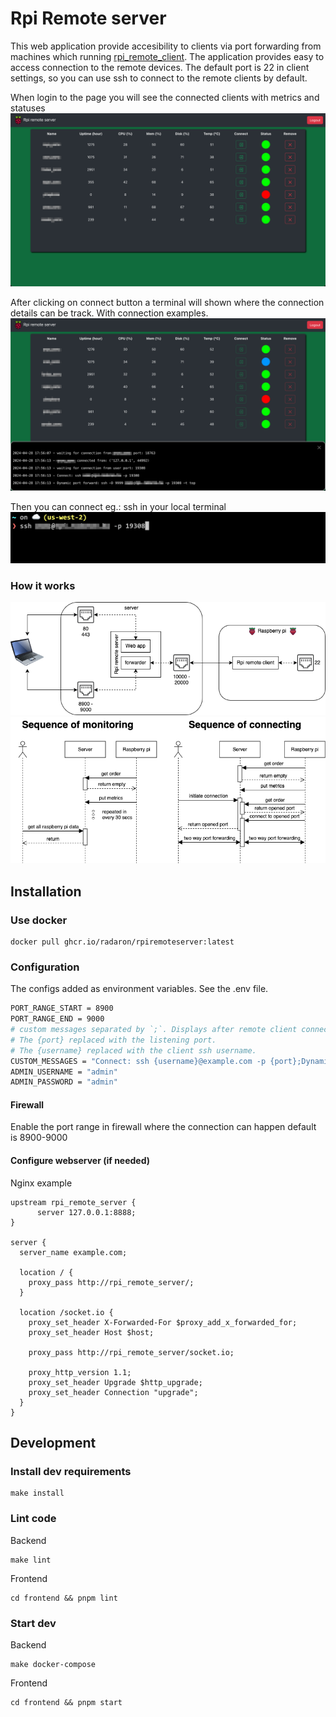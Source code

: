 # Rpi Remote server

This web application provide accesibility to clients via port forwarding from machines which running [rpi_remote_client](https://github.com/radaron/rpi_remote_client). The application provides easy to access connection to the remote devices.
The default port is 22 in client settings, so you can use ssh to connect to the remote clients by default.

When login to the page you will see the connected clients with metrics and statuses
![](doc/images/manage.png)

After clicking on connect button a terminal will shown where the connection details can be track. With connection examples.
![](doc/images/forward.png)

Then you can connect eg.: ssh in your local terminal
![](doc/images/terminal.png)

### How it works
[![block_diagram](doc/images/blocks.png)](https://viewer.diagrams.net/?lightbox=1&highlight=0000ff&nav=1&title=blocks.png#Uhttps%3A%2F%2Fraw.githubusercontent.com%2Fradaron%2Frpi_remote_server%2Fmaster%2Fdoc%2Fimages%2Fblocks.png)
[![block_diagram](doc/images/sequence.png)](https://viewer.diagrams.net/?lightbox=1&highlight=0000ff&nav=1&title=sequence.png#Uhttps%3A%2F%2Fraw.githubusercontent.com%2Fradaron%2Frpi_remote_server%2Fmaster%2Fdoc%2Fimages%2Fsequence.png)

## Installation

### Use docker
```
docker pull ghcr.io/radaron/rpiremoteserver:latest
```

### Configuration

The configs added as environment variables. See the .env file.

``` sh
PORT_RANGE_START = 8900
PORT_RANGE_END = 9000
# custom messages separated by `;`. Displays after remote client connected.
# The {port} replaced with the listening port.
# The {username} replaced with the client ssh username.
CUSTOM_MESSAGES = "Connect: ssh {username}@example.com -p {port};Dynamic port forward: ssh -D 9999 {username}@example.com -p {port} -t top"
ADMIN_USERNAME = "admin"
ADMIN_PASSWORD = "admin"
```

#### Firewall
Enable the port range in firewall where the connection can happen default is 8900-9000

#### Configure webserver (if needed)
Nginx example
``` nginx
upstream rpi_remote_server {
      server 127.0.0.1:8888;
}

server {
  server_name example.com;

  location / {
    proxy_pass http://rpi_remote_server/;
  }

  location /socket.io {
    proxy_set_header X-Forwarded-For $proxy_add_x_forwarded_for;
    proxy_set_header Host $host;

    proxy_pass http://rpi_remote_server/socket.io;

    proxy_http_version 1.1;
    proxy_set_header Upgrade $http_upgrade;
    proxy_set_header Connection "upgrade";
  }
}
```

## Development

### Install dev requirements

```
make install
```

### Lint code
Backend
```
make lint
```
Frontend
```
cd frontend && pnpm lint
```

### Start dev
Backend
```
make docker-compose
```
Frontend
```
cd frontend && pnpm start
```
